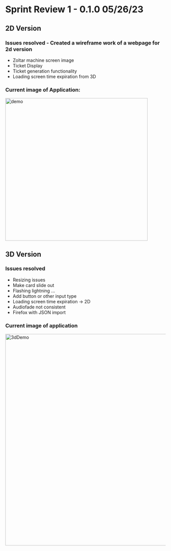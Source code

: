 # Sprint Review 1 - 0.1.0 05/26/23
## 2D Version
### Issues resolved - Created a wireframe work of a webpage for 2d version 
- Zoltar machine screen image 
- Ticket Display 
- Ticket generation functionality 
- Loading screen time expiration from 3D 
### Current image of Application: 
<img width="447" alt="demo " src="https://github.com/cse110-sp23-group23/cse110-sp23-group23/assets/120541745/3eebd045-0b11-4bd0-ab57-352f86a202b0"> 

## 3D Version 
### Issues resolved 
- Resizing issues 
- Make card slide out 
- Flashing lightning ... 
- Add button or other input type 
- Loading screen time expiration -> 2D 
- Audiofade not consistent 
- Firefox with JSON import 
### Current image of application 
<img width="663" alt="3dDemo" src="https://github.com/cse110-sp23-group23/cse110-sp23-group23/assets/120541745/219c0683-5f99-4184-a79a-2c67c079a406">
